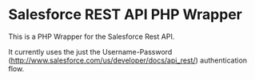 Salesforce REST API PHP Wrapper
===============================

This is a PHP Wrapper for the Salesforce Rest API.

It currently uses the just the Username-Password (http://www.salesforce.com/us/developer/docs/api_rest/) authentication flow. 
